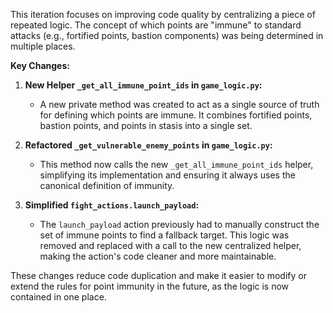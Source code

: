 This iteration focuses on improving code quality by centralizing a piece of repeated logic. The concept of which points are "immune" to standard attacks (e.g., fortified points, bastion components) was being determined in multiple places.

**Key Changes:**

1.  **New Helper `_get_all_immune_point_ids` in `game_logic.py`:**
    *   A new private method was created to act as a single source of truth for defining which points are immune. It combines fortified points, bastion points, and points in stasis into a single set.

2.  **Refactored `_get_vulnerable_enemy_points` in `game_logic.py`:**
    *   This method now calls the new `_get_all_immune_point_ids` helper, simplifying its implementation and ensuring it always uses the canonical definition of immunity.

3.  **Simplified `fight_actions.launch_payload`:**
    *   The `launch_payload` action previously had to manually construct the set of immune points to find a fallback target. This logic was removed and replaced with a call to the new centralized helper, making the action's code cleaner and more maintainable.

These changes reduce code duplication and make it easier to modify or extend the rules for point immunity in the future, as the logic is now contained in one place.